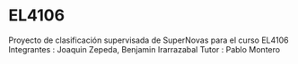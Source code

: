 # EL4106
Proyecto de clasificación supervisada de SuperNovas para el curso EL4106
Integrantes : Joaquin Zepeda, Benjamin Irarrazabal
Tutor : Pablo Montero 
